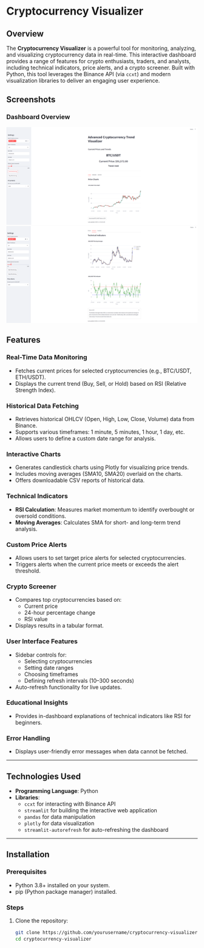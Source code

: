 # Cryptocurrency Visualizer

## Overview
The **Cryptocurrency Visualizer** is a powerful tool for monitoring, analyzing, and visualizing cryptocurrency data in real-time. This interactive dashboard provides a range of features for crypto enthusiasts, traders, and analysts, including technical indicators, price alerts, and a crypto screener. Built with Python, this tool leverages the Binance API (via `ccxt`) and modern visualization libraries to deliver an engaging user experience.

## Screenshots

### Dashboard Overview
![Dashboard Screenshot](crypto-visualizer-3.png)
![Dashboard Screenshot](crypto-visualizer-4.png)

## Features
### **Real-Time Data Monitoring**
- Fetches current prices for selected cryptocurrencies (e.g., BTC/USDT, ETH/USDT).
- Displays the current trend (Buy, Sell, or Hold) based on RSI (Relative Strength Index).

### **Historical Data Fetching**
- Retrieves historical OHLCV (Open, High, Low, Close, Volume) data from Binance.
- Supports various timeframes: 1 minute, 5 minutes, 1 hour, 1 day, etc.
- Allows users to define a custom date range for analysis.

### **Interactive Charts**
- Generates candlestick charts using Plotly for visualizing price trends.
- Includes moving averages (SMA10, SMA20) overlaid on the charts.
- Offers downloadable CSV reports of historical data.

### **Technical Indicators**
- **RSI Calculation**: Measures market momentum to identify overbought or oversold conditions.
- **Moving Averages**: Calculates SMA for short- and long-term trend analysis.

### **Custom Price Alerts**
- Allows users to set target price alerts for selected cryptocurrencies.
- Triggers alerts when the current price meets or exceeds the alert threshold.

### **Crypto Screener**
- Compares top cryptocurrencies based on:
  - Current price
  - 24-hour percentage change
  - RSI value
- Displays results in a tabular format.

### **User Interface Features**
- Sidebar controls for:
  - Selecting cryptocurrencies
  - Setting date ranges
  - Choosing timeframes
  - Defining refresh intervals (10–300 seconds)
- Auto-refresh functionality for live updates.

### **Educational Insights**
- Provides in-dashboard explanations of technical indicators like RSI for beginners.

### **Error Handling**
- Displays user-friendly error messages when data cannot be fetched.

---

## Technologies Used
- **Programming Language**: Python
- **Libraries**:
  - `ccxt` for interacting with Binance API
  - `streamlit` for building the interactive web application
  - `pandas` for data manipulation
  - `plotly` for data visualization
  - `streamlit-autorefresh` for auto-refreshing the dashboard

---

## Installation

### Prerequisites
- Python 3.8+ installed on your system.
- pip (Python package manager) installed.

### Steps
1. Clone the repository:
   ```bash
   git clone https://github.com/yourusername/cryptocurrency-visualizer.git
   cd cryptocurrency-visualizer
